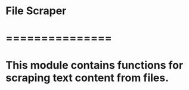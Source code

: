 # File Scraper
# ===============
# This module contains functions for scraping text content from files.